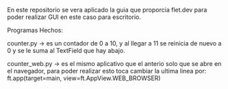 <!-- Fluter -->
En este repositorio se vera aplicado la guia que proporcia flet.dev para poder realizar GUI en este caso para escritorio.


Programas Hechos:

counter.py -> es un contador de 0 a 10, y al llegar a 11 se reinicia de nuevo a 0 y se le suma al TextField que hay abajo. 

counter_web.py -> es el mismo aplicativo que el anterio solo que se abre en el navegador, para poder realizar esto toca cambiar la ultima linea por: ft.app(target=main, view=ft.AppView.WEB_BROWSER)
